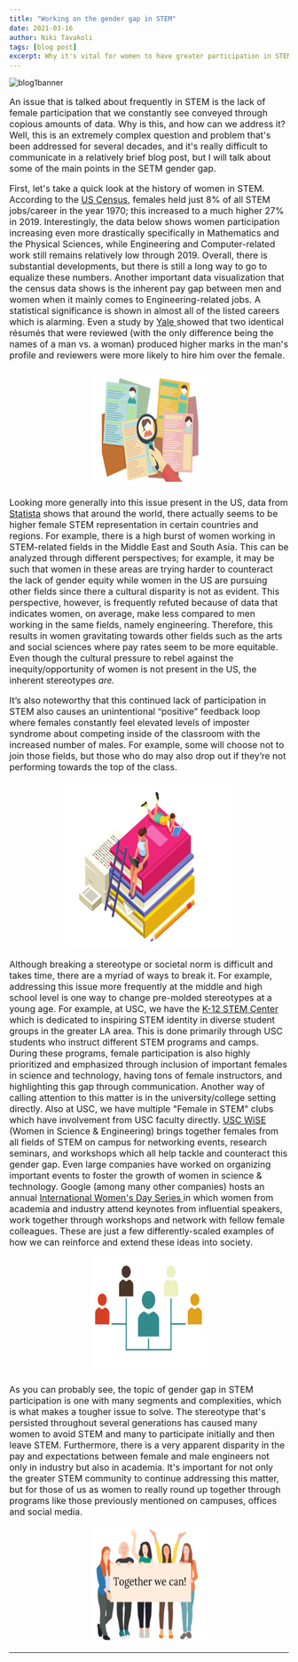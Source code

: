 ```yaml
---
title: "Working on the gender gap in STEM"
date: 2021-03-16
author: Niki Tavakoli
tags: [blog post]
excerpt: Why it's vital for women to have greater participation in STEM and what we as students and leaders can do to facilitate this.
---
```

<img src="/images/bannerb2.png" alt="blog1banner" class = "center">

<p style="font-size:16px"> An issue that is talked about frequently in STEM is the lack of female participation that we constantly see conveyed through copious amounts of data. Why is this, and how can we address it? Well, this is an extremely complex question and problem that's been addressed for several decades, and it's really difficult to communicate in a relatively brief blog post, but I will talk about some of the main points in the SETM gender gap.</p>

<p style="font-size:16px"> First, let's take a quick look at the history of women in STEM.  According to the <a href="https://www.census.gov/library/stories/2021/01/women-making-gains-in-stem-occupations-but-still-underrepresented.html#:~:text=Some%20STEM%20Occupations-,In%201970%2C%20women%20made%20up%2038%25%20of%20all%20U.S%20workers,up%2048%25%20of%20all%20workers.&text=But%20social%20science%20accounted%20for,1970%20to%2015%25%20in%202019">US Census</a>, females held just 8% of all STEM jobs/career in the year 1970; this increased to a much higher 27% in 2019.  Interestingly, the data below shows women participation increasing even more drastically specifically in Mathematics and the Physical Sciences, while Engineering and Computer-related work still remains relatively low through 2019. Overall, there is substantial  developments, but there is still a long way to go to equalize these numbers. Another important data visualization that the census data shows is the inherent pay gap between men and women when it mainly comes to Engineering-related jobs. A statistical significance is shown in almost all of the listed careers which is alarming. Even a study by <a href="https://news.yale.edu/2012/09/24/scientists-not-immune-gender-bias-yale-study-shows"> Yale </a> showed that two identical résumés that were reviewed (with the only difference being the names of a man vs. a woman) produced higher marks in the man's profile and reviewers were more likely to hire him over the female.</p>

<center><img src="/images/resumes.png" alt="resumes" width="210" height="210"></center>

<p style="font-size:16px"> Looking more generally into this issue present in the US, data from <a href="https://www.statista.com/statistics/1116527/share-women-stem-country/">Statista</a> shows that around the world, there actually seems to be higher female STEM representation in certain countries and regions. For example, there is a high burst of women working in STEM-related fields in the Middle East and South Asia. This can be analyzed through different perspectives; for example, it may be such that women in these areas are trying harder to counteract the lack of gender equity while women in the US are pursuing other fields since there a cultural disparity is not as evident. This perspective, however, is frequently refuted because of data that indicates women, on average, make less compared to men working in the same fields, namely engineering. Therefore, this results in women gravitating towards other fields such as the arts and social sciences where pay rates seem to be more equitable. Even though the cultural pressure to rebel against the inequity/opportunity of women is not present in the US, the inherent stereotypes <i> are. </i> </p>

<p style="font-size:16px"> It’s also noteworthy that this continued lack of participation in STEM also causes an unintentional “positive” feedback loop where females constantly feel elevated levels of imposter syndrome about competing inside of the classroom with the increased number of males. For example, some will choose not to join those fields, but those who do may also drop out if they’re not performing towards the top of the class.  </p>

<center> <img src="/images/bookstudy.png" alt="girl studying" width="300" height="300"> </center>

<p style="font-size:16px">  Although breaking a stereotype or societal norm is difficult and takes time, there are a myriad of ways to break it. For example, addressing this issue more frequently at the middle and high school level is one way to change pre-molded stereotypes at a young age. For example, at USC, we have the <a href="https://viterbik12.usc.edu/"> K-12 STEM Center</a> which is dedicated to inspiring STEM identity in diverse student groups in the greater LA area. This is done primarily through USC students who instruct different STEM programs and camps. During these programs, female participation is also highly prioritized and emphasized through inclusion of important females in science and technology, having tons of female instructors, and highlighting this gap through communication. Another way of calling attention to this matter is in the university/college setting directly. Also at USC, we have multiple "Female in STEM" clubs which have involvement from USC faculty directly. <a href="https://wise.usc.edu/"> USC WiSE </a> (Women in Science & Engineering) brings together females from all fields of STEM on campus for networking events, research seminars, and workshops which all help tackle and counteract this gender gap. Even large companies have worked on organizing important events to foster the growth of women in science & technology. Google (among many other companies) hosts an annual <a href="https://buildyourfuture.withgoogle.com/programs/iwd-event-series/"> International Women's Day Series </a> in which women from academia and industry attend keynotes from influential speakers, work together through workshops and network with fellow female colleagues. These are just a few differently-scaled examples of how we can reinforce and extend these ideas into society. </p>

<center><img src="/images/1network.png" alt="networking" width="210" height="210"></center>

<p style="font-size:16px"> As you can probably see, the topic of gender gap in STEM participation is one with many segments and complexities, which is what makes a tougher issue to solve. The stereotype that's persisted throughout several generations has caused many women to avoid STEM and many to participate initially and then leave STEM. Furthermore, there is a very apparent disparity in the pay and expectations between female and male engineers not only in industry but also in academia. It's important for not only the greater STEM community to continue addressing this matter, but for those of us as women to really round up together through programs like those previously mentioned on campuses, offices and social media.  </p>

<center><img src="/images/together.png" alt="women together" width="210" height="210"></center>
<hr>
